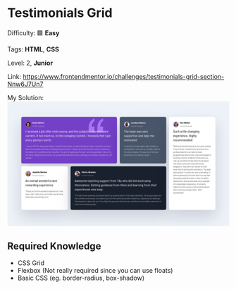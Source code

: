 # Testimonials Grid

Difficulty: 🟩 **Easy**

Tags: **HTML**, **CSS**

Level: 2, **Junior**

Link: https://www.frontendmentor.io/challenges/testimonials-grid-section-Nnw6J7Un7

My Solution:
![My Solution](preview.png)

## Required Knowledge
- CSS Grid
- Flexbox (Not really required since you can use floats)
- Basic CSS (eg. border-radius, box-shadow)
